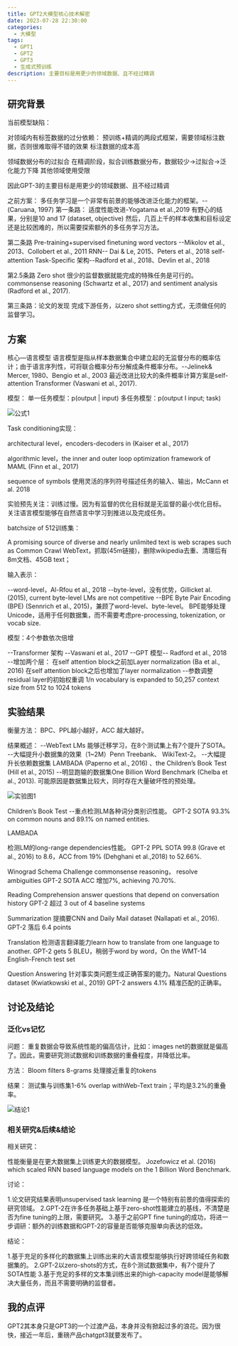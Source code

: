 ```yaml
---
title: GPT2大模型核心技术解密
date: 2023-07-28 22:30:00
categories:
  - 大模型
tags:
  - GPT1
  - GPT2
  - GPT3
  - 生成式预训练
description: 主要目标是用更少的领域数据、且不经过精调
---
```



## 研究背景

当前模型缺陷：

对领域内有标签数据的过分依赖：
预训练+精调的两段式框架，需要领域标注数据，否则很难取得不错的效果
标注数据的成本高


领域数据分布的过拟合
在精调阶段，拟合训练数据分布，数据较少->过拟合->泛化能力下降
其他领域使用受限


因此GPT-3的主要目标是用更少的领域数据、且不经过精调

之前方案：
多任务学习是一个非常有前景的能够改进泛化能力的框架。-- (Caruana, 1997) 
第一条路：
适度性能改进-Yogatama et al.,2019
有野心的结果，分别是10 and 17 (dataset, objective)
然后，几百上千的样本收集和目标设定还是比较困难的，所以需要探索额外的多任务学习方法。

第二条路
Pre-training+supervised finetuning
word vectors --Mikolov et al., 2013、Collobert et al., 2011
RNN-- Dai & Le, 2015、Peters et al., 2018
self-attention Task-Specific 架构--Radford et al., 2018、Devlin et al., 2018

第2.5条路
Zero shot 很少的监督数据就能完成的特殊任务是可行的。commonsense reasoning (Schwartz et al., 2017) and sentiment analysis (Radford et al., 2017).

第三条路：论文的发现
完成下游任务，以zero shot setting方式，无须做任何的监督学习。


## 方案

核心—语言模型
语言模型是指从样本数据集合中建立起的无监督分布的概率估计；由于语言序列性，可将联合概率分布分解成条件概率分布。--Jelinek& Mercer, 1980、Bengio et al., 2003
最近改进比较大的条件概率计算方案是self-attention Transformer (Vaswani et al., 2017).

模型：
单一任务模型：p(output | input)
多任务模型：p(output I input; task)

![公式1](https://cdn.jsdelivr.net/gh/1oscar/image_house@main/20230728221029.png)


Task conditioning实现：

architectural level，encoders-decoders in (Kaiser et al., 2017)

algorithmic level，the inner and outer loop optimization framework of MAML (Finn et al., 2017)

sequence of symbols 使用灵活的序列符号描述任务的输入、输出，McCann et al. 2018

实验预先关注：训练过慢。因为有监督的优化目标就是无监督的最小优化目标。
关注语言模型能够在自然语言中学习到推进以及完成任务。


batchsize of 512训练集：

A promising source of diverse and nearly unlimited text is web scrapes such as Common Crawl
WebText，抓取(45m链接)，删除wikipedia去重、清理后有8m文档、45GB text；

输入表示：

--word-level，Al-Rfou et al., 2018
--byte-level，没有优势，Gillicket al. (2015), current byte-level LMs are not competitive
--BPE Byte Pair Encoding (BPE) (Sennrich et al., 2015)，兼顾了word-level、byte-level。
    BPE能够处理Unicode，适用于任何数据集，而不需要考虑pre-processing, tokenization, or vocab size.

模型：4个参数依次倍增

--Transformer 架构 --Vaswani et al., 2017
--GPT 模型-- Radford et al., 2018
--增加两个层：
    在self attention block之前加Layer normalization (Ba et al., 2016)
    在self attention block之后也增加了layer normalization
--参数调整
     residual layer的初始权重调 1/n
     vocabulary is expanded to 50,257
     context size from 512 to 1024 tokens


## 实验结果

衡量方法：
BPC、PPL越小越好，ACC 越大越好。

结果概述：
--WebText LMs 能够迁移学习，在8个测试集上有7个提升了SOTA。
--大幅提升小数据集的效果（1~2M）Penn Treebank、 WikiText-2。
--大幅提升长依赖数据集  LAMBADA (Paperno et al., 2016) 、the Children’s Book Test (Hill et al., 2015)
--明显跑输的数据集One Billion Word Benchmark (Chelba et al., 2013). 
    可能原因是数据集比较大，同时存在大量破坏性的预处理。

![实验图1](https://cdn.jsdelivr.net/gh/1oscar/image_house@main/20230728221209.png)


 Children’s Book Test
--重点检测LM各种词分类别识性能。
GPT-2 SOTA 93.3% on common nouns and 89.1% on named entities.

LAMBADA

检测LM的long-range dependencies性能。
GPT-2 PPL SOTA 99.8 (Grave et al., 2016) to 8.6，ACC from 19% (Dehghani et al.,2018) to 52.66%.

Winograd Schema Challenge
commonsense reasoning， resolve ambiguities
GPT-2 SOTA ACC 增加7%, achieving 70.70%.

Reading Comprehension
answer questions that depend on conversation history
GPT-2 超过 3 out of 4 baseline systems

Summarization
提摘要CNN and Daily Mail dataset (Nallapati et al., 2016).
GPT-2 落后 6.4 points

Translation
检测语言翻译能力learn how to translate from one language to another.
GPT-2 gets 5 BLEU，稍弱于word by word，On the WMT-14 English-French test set

Question Answering
针对事实类问题生成正确答案的能力。Natural Questions dataset (Kwiatkowski et al., 2019)
GPT-2 answers 4.1% 精准匹配的正确率。



## 讨论及结论

### 泛化vs记忆

问题：
       重复数据会导致系统性能的偏高估计，比如：images net的数据就是偏高了。因此，需要研究测试数据和训练数据的重叠程度，并降低比率。

方法：
       Bloom filters 8-grams 处理接近重复的tokens

结果：
       测试集与训练集1-6% overlap withWeb-Text train；平均是3.2%的重叠率。

![结论1](https://cdn.jsdelivr.net/gh/1oscar/image_house@main/20230728221357.png)

### 相关研究&后续&结论

相关研究：

性能衡量是在更大数据集上训练更大的数据模型。
Jozefowicz et al. (2016) which scaled RNN based language models on the 1 Billion Word
Benchmark.

讨论：

1.论文研究结果表明unsupervised task learning 是一个特别有前景的值得探索的研究领域。
2.GPT-2在许多任务基础上基于zero-shot性能建立的基线，不清楚是否为fine tuning的上限，需要研究。
3.基于之前GPT fine tuning的成功，将进一步调研：额外的训练数据和GPT-2的容量是否能够克服单向表达的低效。

结论：

1.基于充足的多样化的数据集上训练出来的大语言模型能够执行好跨领域任务和数据集的。
2.GPT-2以zero-shots的方式，在8个测试数据集中，有7个提升了SOTA性能
3.基于充足的多样的文本集训练出来的high-capacity model是能够解决大量任务，而且不需要明确的监督者。



## 我的点评

GPT2其本身只是GPT3的一个过渡产品，本身并没有掀起过多的浪花。因为很快，接近一年后，重磅产品chatgpt3就要发布了。
